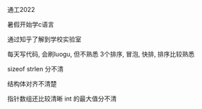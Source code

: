 通工2022

暑假开始学c语言

通过知乎了解到学校实验室

每天写代码, 会刷luogu, 但不熟悉
3个排序, 冒泡, 快排, 排序比较熟悉

sizeof strlen 分不清

结构体对齐不清楚

指针数组还比较清晰
int 的最大值分不清